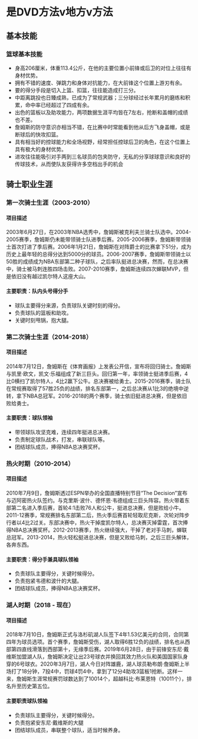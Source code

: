 # 是DVD方法v地方v方法

##  <i class="fa fa-cogs" aria-hidden="true"></i> 基本技能

### 篮球基本技能

* 身高206厘米，体重113.4公斤，在他的主要位置小前锋或后卫的对位上往往有身材优势。
* 拥有不错的速度、弹跳力和身体对抗能力，在大前锋这个位置上游刃有余。
* 要的得分手段是切入上篮、扣篮，往往能造成打三分。
* 中距离跳投也日臻成熟，已成为了常规武器；三分球经过长年累月的磨练和积累，命中率已经超过了四成有余。
* 出色的篮板以及助攻能力，两项数据生涯平均皆在7左右，抢断和盖帽的成绩也不差。
* 詹姆斯的防守意识亦相当不错，在比赛中时常能看到他从后方飞身盖帽，或是断球后的快攻扣篮。
* 具有相当好的控球能力和全场视野，经常担任控球后卫的角色，在这个位置上具有极大的身材优势。
* 进攻往往能吸引对手两到三名球员的包夹防守，无私的分享球球意识和良好的传球技术，从而使队友获得许多空档出手的机会

##  <i class="fa fa-briefcase" aria-hidden="true"></i> 骑士职业生涯

### 第一次骑士生涯（2003-2010）

#### 项目描述

2003年6月27日，在2003年NBA选秀中，詹姆斯被克利夫兰骑士队选中。2004-2005赛季，詹姆斯仍未能带领骑士队进季后赛。2005-2006赛季，詹姆斯带领骑士首次打进了季后赛。2006年1月21日，詹姆斯在对阵爵士的比赛拿下51分，成为历史上最年轻的总得分达到5000分的球员。2006-2007赛季，詹姆斯带领骑士以50胜的成绩成为NBA东部第二种子球队，之后率队挺进总决赛，然而，在总决赛中，骑士被马刺连胜四场击败。2007-2010赛季，詹姆斯连续四次蝉联MVP，但是依旧没有越过凯尔特人这座大山。

#### 主要职责：队内头号得分手

* 球队主要得分来源，负责球队关键时刻的得分。
* 负责球队的篮板和助攻。
* 关键时刻甩锅，抱大腿。

### 第二次骑士生涯（2014-2018）

#### 项目描述

2014年7月12日，詹姆斯在《体育画报》上发表公开信，宣布将回归骑士。詹姆斯与凯里·欧文，凯文·乐福组成了新三巨头。回归第一年，率领骑士挺进季后赛，4比0横扫了凯尔特人，4比2赢下公牛。总决赛被给勇士。2015-2016赛季，骑士队在常规赛取得了57胜25负的战绩，排名东部第一，之后总决赛从1比3的绝境中逆转，拿下NBA总冠军。2016-2018的两个赛季，骑士依旧挺进总决赛，但是依旧败给勇士。

#### 主要职责：球队领袖

* 带领球队攻坚克难，连续四年挺进总决赛。
* 负责制定球队战术，打发，串联球队等。
* 团结球队成员，捧得NBA总决赛奖杯。

### 热火时期（2010-2014）

#### 项目描述

2010年7月9日，詹姆斯透过ESPN举办的全国直播特别节目“The Decision”宣布与迈阿密热火队签约。与克里斯·波什、德怀恩·韦德组成三巨头阵容。热火带着东部第二名进入季后赛，首轮4:1击败76人和公牛，挺进总决赛，但是败给小牛。2011-12赛季，常规赛排名东部第二后，热火季后赛首轮轻取尼克斯，次轮对阵步行者以4比2过关。东部决赛中，热火干掉度凯尔特人，总决赛灭掉雷霆，首次捧得NBA总决赛奖杯。2012-2013赛季，热火继续强大，干掉了老对手马刺，蝉联总冠军。2013-2014，热火轻松挺进总决赛，但是又败给马刺，之后三巨头解体，各奔东西。

#### 主要职责：得分手兼具球队领袖

* 负责球队主要得分，关键时候得分。
* 负责抱紧韦德和波什的大腿。
* 团结球队成员，捧得NBA总决赛奖杯。

### 湖人时期（2018 - 现在）

#### 项目描述

2018年7月10日，詹姆斯正式与洛杉矶湖人队签下4年1.53亿美元的合同，合同第四年为球员选项。首个赛季，詹姆斯受伤，湖人取得6胜12负的战绩，排名也从西部第四直线滑落到西部第十，无缘季后赛。2019年6月28日，由于前锋安东尼·戴维斯加盟湖人队，詹姆斯决定让出23号球衣并换回其效力热火队和美国国家队身穿的6号球衣。2020年3月7日，湖人今日对阵雄鹿，湖人球员勒布朗·詹姆斯上半场打了18分钟，7投4中，罚球4罚4中，拿到了12分4助攻3篮板1抢断。这样一来，詹姆斯生涯常规赛罚球数达到了10014个，超越科比·布莱恩特（10011个），排名升至历史第五位。

#### 主要职责球队领袖

* 负责球队主要得分，关键时候得分。
* 负责抱紧安东尼·戴维斯的大腿
* 团结球队成员，串联整个球队，适当时候养身。

